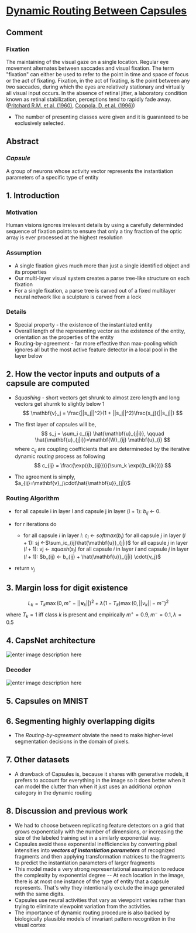 # [Dynamic Routing Between Capsules](https://arxiv.org/pdf/1710.09829.pdf)

## Comment
### Fixation
The maintaining of the visual gaze on a single location. Regular eye movement alternates between saccades and visual fixation. The term "fixation" can either be used to refer to the point in time and space of focus or the act of fixating. Fixation, in the act of fixating, is the point between any two saccades, during which the eyes are relatively stationary and virtually all visual input occurs. In the absence of retinal jitter, a laboratory condition known as retinal stabilization, perceptions tend to rapidly fade away. ([Pritchard R.M. et al. (1960)](https://en.wikipedia.org/wiki/Fixation_(visual)), [Coppola, D. et al. (1996)](http://www.pnas.org/content/93/15/8001))

* The number of presenting classes were given and it is guaranteed to be exclusively selected.

## Abstract
### *Capsule*
A group of neurons whose activity vector represents the instantiation parameters of a specific type of entity

## 1. Introduction
### Motivation
Human visions ignores irrelevant details by using a carefully determinded sequence of fixation points to ensure that only a tiny fraction of the optic array is ever processed at the highest resolution

### Assumption
* A single fixation gives much more than just a single identified object and its properties
* Our multi-layer visual system creates a parse tree-like structure on each fixation
* For a single fixation, a parse tree is carved out of a fixed multilayer neural network like a sculpture is carved from a lock

### Details
* Special property - the existence of the instantiated entity
* Overall length of the representing vector as the existence of the entity, orientation as the properties of the entity
* Routing-by-agreement - far more effective than max-pooling which ignores all but the most active feature detector in a local pool in the layer below

## 2. How the vector inputs and outputs of a capsule are computed

* *Squashing* - short vectors get shrunk to almost zero length and long vectors get shurnk to slightly below 1
$$
\mathbf{v}_j = \frac{||s_j||^2}{1 + ||s_j||^2}\frac{s_j}{||s_j||}
$$

* The first layer of capsules will be,
$$
s_j = \sum_i c_{ij} \hat{\mathbf{u}_{j|i}},	\qquad \hat{\mathbf{u}_{j|i}}=\mathbf{W}_{ij} \mathbf{u}_{i}
$$
where $c_{ij}$ are coupling coefficients that are determineded by the iterative dynamic *routing* process as following
$$
c_{ij} = \frac{\exp({b_{ij}})}{\sum_k \exp({b_{ik}})}
$$

* The agreement is simply, $a_{ij}=\mathbf{v}_j\cdot\hat{\mathbf{u}}_{j|i}$

### Routing Algorithm
* for all capsule i in layer l and capsule j in layer (l + 1): $b_{ij}$ ← 0.
* for r iterations do
	* for all capsule $i$ in layer $l$: $c_i$ ← $softmax(b_i)$
for all capsule $j$ in layer $(l + 1)$: sj ←$\sum_ic_{ij}\hat{\mathbf{u}}_{j|i}$
for all capsule $j$ in layer $(l + 1)$: vj ← $squash(s_j)$
for all capsule $i$ in layer $l$ and capsule $j$ in layer $(l + 1)$: $b_{ij} ← b_{ij} + \hat{\mathbf{u}}_{j|i} \cdot{v_j}$

* return $v_j$

## 3. Margin loss for digit existence
$$
L_k = T_k \max(0, m^+ - ||\mathbf{v}_k||)^2 + \lambda (1-T_k) \max(0, ||v_k||-m^-)^2
$$
where $T_k=1$ iff class $k$ is present and empirically $m^+=0.9, m^-=0.1, \lambda =0.5$

## 4. CapsNet architecture
![enter image description here](https://cdn-images-1.medium.com/max/1600/1*P1y-bAF1Wv9-EtdQcsErhA.png)

### Decoder
![enter image description here](https://raw.githubusercontent.com/deepblacksky/capsnet-tensorflow/master/images/recong.png)

## 5. Capsules on MNIST

## 6. Segmenting highly overlapping digits
* The *Routing-by-agreement* obviate the need to make higher-level segmentation decisions in the domain of pixels.

## 7. Other datasets
* A drawback of Capsules is, because it shares with generative models, it prefers to account for everything in the image so it does better when it can model the clutter than when it just uses an additional *orphan* category in the dynamic routing

## 8. Discussion and previous work
* We had to choose between replicating feature detectors on a grid that grows exponentially with the number of dimensions, or increasing the size of the labeled training set in a similarly exponential way.
* Capsules avoid these exponential inefficiencies by converting pixel intensities into ***vectors of instantiation parameters*** of recognized fragments and then applying transformation matrices to the fragments to predict the instantiation parameters of larger fragments
* This model made a very strong representational assumption to reduce the complexity by exponential degree -- At each location in the image, there is at most one instance of the type of entity that a capsule represents. That's why they intentionally exclude the image generated with the same digits.
* Capsules use neural activities that vary as viewpoint varies rather than trying to eliminate viewpoint variation from the activities.
* The importance of dynamic routing procedure is also backed by biologically plausible models of invariant pattern recognition in the visual cortex
